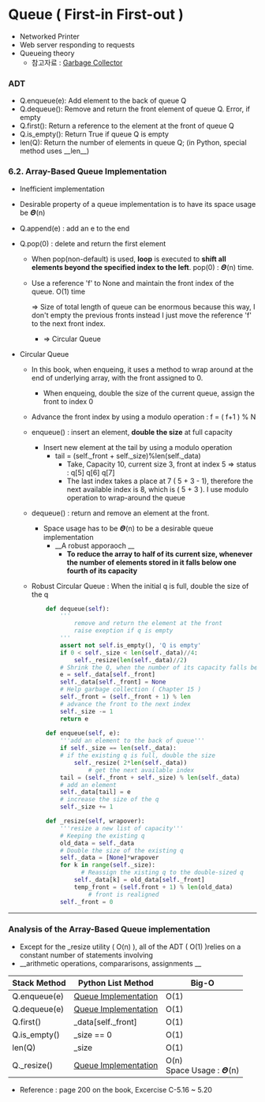 # Queue ( First-in First-out )

- Networked Printer 
- Web server responding to requests 
- Queueing theory 
  - 참고자료 : [Garbage Collector](https://github.com/skyla15/HireMeProject-/blob/master/0_Learning_Python/가비지콜렉터.md)
### ADT
- Q.enqueue(e): Add element to the back of queue Q 
- Q.dequeue(): Remove and return the front element of queue Q. Error, if empty
- Q.first(): Return a reference to the element at the front of queue Q 
- Q.is_empty(): Return True if queue Q is empty 
- len(Q): Return the number of elements in queue Q; (in Python, special method uses \_\_len__)
### 6.2. Array-Based Queue Implementation

- Inefficient implementation 
  
- Desirable property of a queue implementation is to have its space usage be 𝜣(n)
  
- Q.append(e) : add an e to the end 
  
- Q.pop(0) : delete and return the first element  
  
  - When pop(non-default) is used, __loop__ is executed to __shift all elements beyond the specified index to the left__. pop(0) : 𝜣(n) time. 
  
  - Use a reference 'f' to None and maintain the front index of the queue. O(1) time 
  
    => Size of total length of queue can be enormous because this way, I don't empty the previous fronts instead I just move the reference 'f' to the next front index. 
  
      - => Circular Queue 
  
- Circular Queue 

  - In this book, when enqueing, it uses a method to wrap around at the end of underlying array, with the front assigned to 0. 
    
    - When enqueing, double the size of the current queue, assign the front to index 0 
    
  - Advance the front index by using a modulo operation : f = ( f+1 ) % N 

  - enqueue() : insert an element, __double the size__ at full capacity 

    - Insert new element at the tail by using a modulo operation 
      - tail = (self._front + self._size)%len(self._data)
        - Take, Capacity 10, current size 3, front at index 5 => status : q[5] q[6] q[7] 
        - The last index takes a place at 7 ( 5 + 3 - 1), therefore the next available index is 8, which is ( 5 + 3 ). I use modulo operation to wrap-around the queue

  - dequeue() : return and remove an element at the front. 

    - Space usage has to be 𝜣(n) to be  a desirable queue implementation
      - __A robust apporaoch __
        - __To reduce the array to half of its current size, whenever the number of elements stored in it falls below one fourth of its capacity__

  - Robust Circular Queue : When the initial q is full, double the size of the q 

    ~~~python
        def dequeue(self):
            '''
                remove and return the element at the front
                raise exeption if q is empty
            '''
            assert not self.is_empty(), 'Q is empty'
            if 0 < self._size < len(self._data)//4:
              	self._resize(len(self._data)//2)
            # Shrink the Q, when the number of its capacity falls below one fourth of its capacity
            e = self._data[self._front]
            self._data[self._front] = None          
            # Help garbage collection ( Chapter 15 )
            self._front = (self._front + 1) % len   
            # advance the front to the next index
            self._size -= 1
            return e
          
        def enqueue(self, e):
            '''add an element to the back of queue'''
            if self._size == len(self._data):    
            # if the existing q is full, double the size  
                self._resize( 2*len(self._data))
    				# get the next available index
            tail = (self._front + self._size) % len(self._data)
            # add an element
            self._data[tail] = e                   
            # increase the size of the q
            self._size += 1                        
    
        def _resize(self, wrapover):
            '''resize a new list of capacity'''
            # Keeping the existing q
            old_data = self._data         
            # Double the size of the existing q
            self._data = [None]*wrapover    
            for k in range(self._size):     
    	          # Reassign the xisting q to the double-sized q
                self._data[k] = old_data[self._front]
                temp_front = (self.front + 1) % len(old_data)         
    				# front is realigned
            self._front = 0                 
    ~~~
    
    

___

### Analysis of the Array-Based Queue implementation 
- Except for the _resize utility ( O(n) ), all of the ADT ( O(1) )relies on a constant number of statements involving 
- __arithmetic operations, compararisons, assignments __ 

Stack Method|Python List Method|Big-O
----------|----------|-----------
Q.enqueue(e) |[Queue Implementation](6.2.-Array-Based-Queue-Implementation)|O(1)
Q.dequeue(e) |[Queue Implementation](6.2.-Array-Based-Queue-Implementation)|O(1)
Q.first() |\_data[self._front] |O(1)
Q.is_empty() |\_size == 0|O(1)
len(Q)|_size|O(1)
Q._resize()|[Queue Implementation](6.2.-Array-Based-Queue-Implementation)|O(n)<br />Space Usage : 𝜣(n)

- Reference : page 200 on the book, Excercise C-5.16 ~ 5.20 










